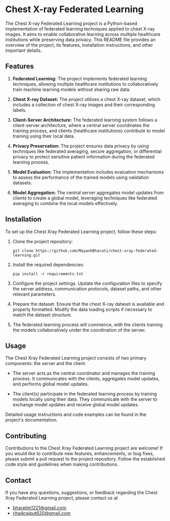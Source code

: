 # Chest X-ray Federated Learning

The Chest X-ray Federated Learning project is a Python-based implementation of federated learning techniques applied to chest X-ray images. It aims to enable collaborative learning across multiple healthcare institutions while preserving data privacy. This README file provides an overview of the project, its features, installation instructions, and other important details.

## Features

1. **Federated Learning:** The project implements federated learning techniques, allowing multiple healthcare institutions to collaboratively train machine learning models without sharing raw data.

2. **Chest X-ray Dataset:** The project utilizes a chest X-ray dataset, which includes a collection of chest X-ray images and their corresponding labels.

3. **Client-Server Architecture:** The federated learning system follows a client-server architecture, where a central server coordinates the training process, and clients (healthcare institutions) contribute to model training using their local data.

4. **Privacy Preservation:** The project ensures data privacy by using techniques like federated averaging, secure aggregation, or differential privacy to protect sensitive patient information during the federated learning process.

5. **Model Evaluation:** The implementation includes evaluation mechanisms to assess the performance of the trained models using validation datasets.

6. **Model Aggregation:** The central server aggregates model updates from clients to create a global model, leveraging techniques like federated averaging to combine the local models effectively.

## Installation

To set up the Chest Xray Federated Learning project, follow these steps:

1. Clone the project repository:

   ```
   git clone https://github.com/MayankBharati/chest-xray-federated-learning.git
   ```

2. Install the required dependencies:

   ```
   pip install -r requirements.txt
   ```

3. Configure the project settings. Update the configuration files to specify the server address, communication protocols, dataset paths, and other relevant parameters.

4. Prepare the dataset. Ensure that the chest X-ray dataset is available and properly formatted. Modify the data loading scripts if necessary to match the dataset structure.

5. The federated learning process will commence, with the clients training the models collaboratively under the coordination of the server.

## Usage

The Chest Xray Federated Learning project consists of two primary components: the server and the client.

- The server acts as the central coordinator and manages the training process. It communicates with the clients, aggregates model updates, and performs global model updates.

- The client(s) participate in the federated learning process by training models locally using their data. They communicate with the server to exchange model updates and receive global model updates.

Detailed usage instructions and code examples can be found in the project's documentation.

## Contributing

Contributions to the Chest Xray Federated Learning project are welcome! If you would like to contribute new features, enhancements, or bug fixes, please submit a pull request to the project repository. Follow the established code style and guidelines when making contributions.

## Contact

If you have any questions, suggestions, or feedback regarding the Chest Xray Federated Learning project, please contact us at 
* bharatim1221@gmail.com.
* ritwikrajput620@gmail.com
